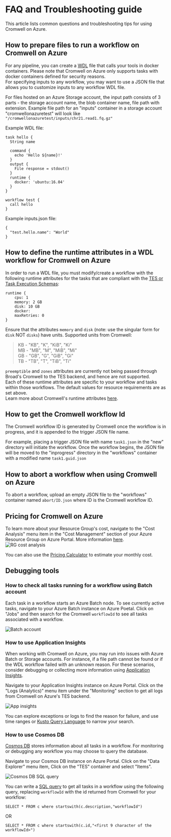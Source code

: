 # FAQ and Troubleshooting guide
This article lists common questions and troubleshooting tips for using Cromwell on Azure.

## How to prepare files to run a workflow on Cromwell on Azure
For any pipeline, you can create a [WDL](https://software.broadinstitute.org/wdl/) file that calls your tools in docker containers. Please note that Cromwell on Azure only supports tasks with docker containers defined for security reasons.<br/>
For specifying inputs to any workflow, you may want to use a JSON file that allows you to customize inputs to any workflow WDL file.<br/>

For files hosted on an Azure Storage account, the input path consists of 3 parts - the storage account name, the blob container name, file path with extension. Example file path for an "inputs" container in a storage account "cromwellonazuretest" will look like
`"/cromwellonazuretest/inputs/chr21.read1.fq.gz"`

Example WDL file:
```
task hello {
  String name

  command {
    echo 'Hello ${name}!'
  }
  output {
	File response = stdout()
  }
  runtime {
	docker: 'ubuntu:16.04'
  }
}

workflow test {
  call hello
}
```

Example inputs.json file:
```
{
  "test.hello.name": "World"
}
```

## How to define the runtime attributes in a WDL workflow for Cromwell on Azure
In order to run a WDL file, you must modify/create a workflow with the following runtime attributes for the tasks that are compliant with the [TES or Task Execution Schemas](https://cromwell.readthedocs.io/en/develop/backends/TES/):

```
runtime {
    cpu: 1
    memory: 2 GB
    disk: 10 GB
    docker:
    maxRetries: 0
}
```
Ensure that the attributes `memory` and `disk` (note: use the singular form for `disk` NOT `disks`) have units. Supported units from Cromwell:

> KB - "KB", "K", "KiB", "Ki"<br/>
> MB - "MB", "M", "MiB", "Mi"<br/>
> GB - "GB", "G", "GiB", "Gi"<br/>
> TB - "TB", "T", "TiB", "Ti"<br/>

`preemptible` and `zones` attributes are currently not being passed through Broad's Cromwell to the TES backend, and hence are not supported.<br/>
Each of these runtime attributes are specific to your workflow and tasks within those workflows. The default values for resource requirements are as set above.<br/>
Learn more about Cromwell's runtime attributes [here](https://cromwell.readthedocs.io/en/develop/RuntimeAttributes).

## How to get the Cromwell workflow Id
The Cromwell workflow ID is generated by Cromwell once the workflow is in progress, and it is appended to the trigger JSON file name.<br/>

For example, placing a trigger JSON file with name `task1.json` in the "new" directory will initiate the workflow.  Once the workflow begins, the JSON file will be moved to the "inprogress" directory in the "workflows" container with a modified name `task1.guid.json`

## How to abort a workflow when using Cromwell on Azure
To abort a workflow, upload an empty JSON file to the "workflows" container named `abort/ID.json` where ID is the Cromwell workflow ID.

## Pricing for Cromwell on Azure
To learn more about your Resource Group's cost, navigate to the "Cost Analysis" menu item in the "Cost Management" section of your Azure Resource Group on Azure Portal. More information [here](https://docs.microsoft.com/en-us/azure/cost-management/quick-acm-cost-analysis).<br/>
![RG cost analysis](screenshots/rgcost.png)

You can also use the [Pricing Calculator](https://azure.microsoft.com/en-us/pricing/calculator/) to estimate your monthly cost.


## Debugging tools
### How to check all tasks running for a workflow using Batch account
Each task in a workflow starts an Azure Batch node. To see currently active tasks, navigate to your Azure Batch instance on Azure Poetal. Click on "Jobs" and then search for the Cromwell `workflowId` to see all tasks associated with a workflow.<br/>

![Batch account](screenshots/batch-account.png)

### How to use Application Insights
When working with Cromwell on Azure, you may run into issues with Azure Batch or Storage accounts. For instance, if a file path cannot be found or if the WDL workflow failed with an unknown reason. For these scenarios, consider debugging or collecting more information using [Application Insights](https://docs.microsoft.com/en-us/azure/azure-monitor/app/app-insights-overview).<br/>

Navigate to your Application Insights instance on Azure Portal. Click on the "Logs (Analytics)" menu item under the "Monitoring" section to get all logs from Cromwell on Azure's TES backend.<br/>

![App insights](screenshots/appinsights.png)

You can explore exceptions or logs to find the reason for failure, and use time ranges or [Kusto Query Language](https://docs.microsoft.com/en-us/azure/kusto/query/) to narrow your search.<br/>

### How to use Cosmos DB
[Cosmos DB](https://azure.microsoft.com/en-us/services/cosmos-db/) stores information about all tasks in a workflow. For monitoring or debugging any workflow you may choose to query the database.<br/>

Navigate to your Cosmos DB instance on Azure Portal. Click on the "Data Explorer" menu item, Click on the "TES" container and select "Items". <br/>

![Cosmos DB SQL query](screenshots/cosmosdb.png)

You can write a [SQL query](https://docs.microsoft.com/en-us/azure/cosmos-db/tutorial-query-sql-api) to get all tasks in a workflow using the following query, replacing `workflowId` with the id returned from Cromwell for your workflow:
```
SELECT * FROM c where startswith(c.description,"workflowId")
```

OR
```
SELECT * FROM c where startswith(c.id,"<first 9 character of the workflowId>")
```



